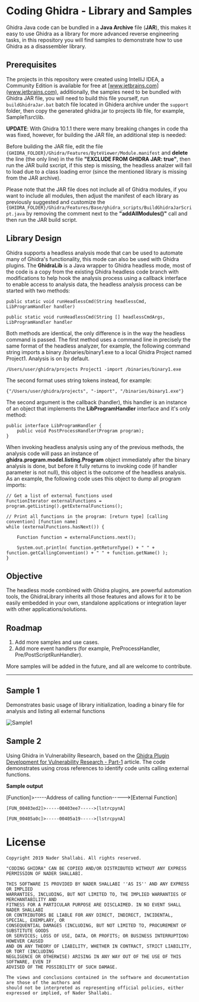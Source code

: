 # Coding Ghidra - Library and Samples

Ghidra Java code can be bundled in a **Java Archive** file (**JAR**), this makes it easy to use Ghidra as a library for more advanced reverse engineering tasks, in this repository you will find samples to demonstrate how to use Ghidra as a disassembler library.

## Prerequisites

The projects in this repository were created using IntelliJ IDEA, a Community Edition is available for free at [www.jetbrains.com](www.jetbrains.com), additionally, the samples need to be bundled with Ghidra JAR file, you will need to build this file yourself, run `buildGhidraJar.bat` batch file located in Ghidera archive under the `support` folder, then copy the generated ghidra.jar to projects lib file, for example, Sample1\src\lib.

**UPDATE**: With Ghidra 10.1.1 there were many breaking changes in code tha was fixed, however, for building the JAR file, an additional step is needed: 

Before building the JAR file, edit the file `{GHIDRA_FOLDER}/Ghidra/Features/ByteViewer/Module.manifest` and **delete** the line (the only line) in the file **"EXCLUDE FROM GHIDRA JAR: true"**, then run the JAR build sxcript, if this step is missing, the headless analzer will fail to load due to a class loading error (since the mentioned library is missing from the JAR archive).

Please note that the JAR file does not include all of Ghidra modules, if you want to include all modules, then adjust the manifest of each library as previously suggested and customize the `{GHIDRA_FOLDER}/Ghidra/Features/Base/ghidra_scripts/BuildGhidraJarScript.java` by removing the comment next to the **"addAllModules()"** call and then run the JAR build script.

## Library Design

Ghidra supports a headless analysis mode that can be used to automate many of Ghidra's functionality, this mode can also be used with Ghidra plugins. The **GhidraLib** is a Java wrapper to Ghidra headless mode, most of the code is a copy from the existing Ghidra headless code branch with modifications to help hook the analysis process using a callback interface to enable access to analysis data, the headless analysis process can be started with two methods:

```
public static void runHeadlessCmd(String headlessCmd, LibProgramHandler handler)

public static void runHeadlessCmd(String [] headlessCmdArgs, LibProgramHandler handler
```

Both methods are identical, the only difference is in the way the headless command is passed. The first method uses a command line in precisely the same format of the headless analyzer, for example, the following command string imports a binary /binaries/binary1.exe to a local Ghidra Project named Project1. Analysis is on by default.

`/Users/user/ghidra/projects Project1 -import /binaries/binary1.exe`

The second format uses string tokens instead, for example:

`{"/Users/user/ghidra/projects", "-import", "/binaries/binary1.exe"}`

The second argument is the callback (handler), this handler is an instance of an object that implements the **LibProgramHandler** interface and it's only method:

```
public interface LibProgramHandler {
    public void PostProcessHandler(Program program);
}
```

When invoking headless analysis using any of the previous methods, the analysis code will pass an instance of **ghidra.program.model.listing.Program** object immediately after the binary analysis is done, but before it fully returns to invoking code (if handler parameter is not null), this object is the outcome of the headless analysis. As an example, the following code uses this object to dump all program imports:

```
// Get a list of external functions used
FunctionIterator externalFunctions = program.getListing().getExternalFunctions();

// Print all functions in the program: [return type] [calling convention] [function name]
while (externalFunctions.hasNext()) {

    Function function = externalFunctions.next();

    System.out.println( function.getReturnType() + " " + function.getCallingConvention() + " " + function.getName() );
}
```

## Objective

The headless mode combined with Ghidra plugins, are powerful automation tools, the GhidraLibrary inherits all those features and allows for it to be easily embedded in your own, standalone applications or integration layer with other applications/solutions.

## Roadmap

1. Add more samples and use cases.
2. Add more event handlers (for example, PreProcessHandler, Pre/PostScriptRunHandler).
 
More samples will be added in the future, and all are welcome to contribute.

---

## Sample 1

Demonstrates basic usage of library initialization, loading a binary file for analysis and listing all external functions

![Sample1](https://github.com/nshalabi/Coding-Ghidra/blob/master/Media/Sample1.PNG "Sample1")

## Sample 2

Using Ghidra in Vulnerability Research, based on the [Ghidra Plugin Development for Vulnerability Research - Part-1](https://www.somersetrecon.com/blog/2019/ghidra-plugin-development-for-vulnerability-research-part-1) article. The code demonstrates using cross references to identify code units calling external functions.

**Sample output**

[Function]>-----Address of calling function----->[External Function]

`[FUN_00403ed2]>-----00403ee7----->[lstrcpynA]`

`[FUN_00405a0c]>-----00405a19----->[lstrcpynA]`

# License

```
Copyright 2019 Nader Shallabi. All rights reserved. 

"CODING GHIDRA" CAN BE COPIED AND/OR DISTRIBUTED WITHOUT ANY EXPRESS PERMISSION OF NADER SHALLABI.

THIS SOFTWARE IS PROVIDED BY NADER SHALLABI ''AS IS'' AND ANY EXPRESS OR IMPLIED
WARRANTIES, INCLUDING, BUT NOT LIMITED TO, THE IMPLIED WARRANTIES OF MERCHANTABILITY AND
FITNESS FOR A PARTICULAR PURPOSE ARE DISCLAIMED. IN NO EVENT SHALL NADER SHALLABI
OR CONTRIBUTORS BE LIABLE FOR ANY DIRECT, INDIRECT, INCIDENTAL, SPECIAL, EXEMPLARY, OR
CONSEQUENTIAL DAMAGES (INCLUDING, BUT NOT LIMITED TO, PROCUREMENT OF SUBSTITUTE GOODS
OR SERVICES; LOSS OF USE, DATA, OR PROFITS; OR BUSINESS INTERRUPTION) HOWEVER CAUSED
AND ON ANY THEORY OF LIABILITY, WHETHER IN CONTRACT, STRICT LIABILITY, OR TORT (INCLUDING
NEGLIGENCE OR OTHERWISE) ARISING IN ANY WAY OUT OF THE USE OF THIS SOFTWARE, EVEN IF
ADVISED OF THE POSSIBILITY OF SUCH DAMAGE.

The views and conclusions contained in the software and documentation are those of the authors and
should not be interpreted as representing official policies, either expressed or implied, of Nader Shallabi.
```
